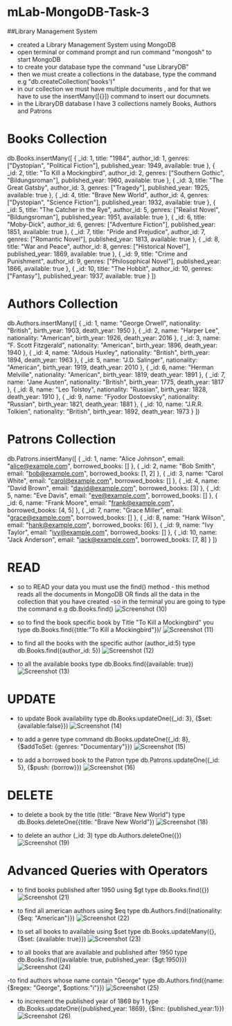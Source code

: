 # mLab-MongoDB-Task-3

##Library Management System
- created a Library Management System using MongoDB
- open terminal or command prompt and run command "mongosh" to start MongoDB
- to create your database type the command "use LibraryDB"
- then we must create a collections in the database, type the command e.g "db.createCollection('books')"
- in our collection we must have multiple documents , and for that we have to use the insertMany([{}]) command to insert our documnets
- in the LibraryDB database I have 3 collections namely Books, Authors and Patrons

# Books Collection
 db.Books.insertMany([ { _id: 1, title: "1984", author_id: 1, genres: ["Dystopian", "Political Fiction"], published_year: 1949, available: true }, { _id: 2, title: "To Kill a Mockingbird", author_id: 2, genres: ["Southern Gothic", "Bildungsroman"], published_year: 1960, available: true }, { _id: 3, title: "The Great Gatsby", author_id: 3, genres: ["Tragedy"], published_year: 1925, available: true }, { _id: 4, title: "Brave New World", author_id: 4, genres: ["Dystopian", "Science Fiction"], published_year: 1932, available: true }, { _id: 5, title: "The Catcher in the Rye", author_id: 5, genres: ["Realist Novel", "Bildungsroman"], published_year: 1951, available: true }, { _id: 6, title: "Moby-Dick", author_id: 6, genres: ["Adventure Fiction"], published_year: 1851, available: true }, { _id: 7, title: "Pride and Prejudice", author_id: 7, genres: ["Romantic Novel"], published_year: 1813, available: true }, { _id: 8, title: "War and Peace", author_id: 8, genres: ["Historical Novel"], published_year: 1869, available: true }, { _id: 9, title: "Crime and Punishment", author_id: 9, genres: ["Philosophical Novel"], published_year: 1866, available: true }, { _id: 10, title: "The Hobbit", author_id: 10, genres: ["Fantasy"], published_year: 1937, available: true } ])

 # Authors Collection
 db.Authors.insertMany([ { _id: 1, name: "George Orwell", nationality: "British", birth_year: 1903, death_year: 1950 }, { _id: 2, name: "Harper Lee", nationality: "American", birth_year: 1926, death_year: 2016 }, { _id: 3, name: "F. Scott Fitzgerald", nationality: "American", birth_year: 1896, death_year: 1940 }, { _id: 4, name: "Aldous Huxley", nationality: "British", birth_year: 1894, death_year: 1963 }, { _id: 5, name: "J.D. Salinger", nationality: "American", birth_year: 1919, death_year: 2010 }, { _id: 6, name: "Herman Melville", nationality: "American", birth_year: 1819, death_year: 1891 }, { _id: 7, name: "Jane Austen", nationality: "British", birth_year: 1775, death_year: 1817 }, { _id: 8, name: "Leo Tolstoy", nationality: "Russian", birth_year: 1828, death_year: 1910 }, { _id: 9, name: "Fyodor Dostoevsky", nationality: "Russian", birth_year: 1821, death_year: 1881 }, { _id: 10, name: "J.R.R. Tolkien", nationality: "British", birth_year: 1892, death_year: 1973 } ])

# Patrons Collection
 db.Patrons.insertMany([ { _id: 1, name: "Alice Johnson", email: "alice@example.com", borrowed_books: [] }, { _id: 2, name: "Bob Smith", email: "bob@example.com", borrowed_books: [1, 2] }, { _id: 3, name: "Carol White", email: "carol@example.com", borrowed_books: [] }, { _id: 4, name: "David Brown", email: "david@example.com", borrowed_books: [3] }, { _id: 5, name: "Eve Davis", email: "eve@example.com", borrowed_books: [] }, { _id: 6, name: "Frank Moore", email: "frank@example.com", borrowed_books: [4, 5] }, { _id: 7, name: "Grace Miller", email: "grace@example.com", borrowed_books: [] }, { _id: 8, name: "Hank Wilson", email: "hank@example.com", borrowed_books: [6] }, { _id: 9, name: "Ivy Taylor", email: "ivy@example.com", borrowed_books: [] }, { _id: 10, name: "Jack Anderson", email: "jack@example.com", borrowed_books: [7, 8] } ])

 # READ
 - so to READ your data you must use the find() method - this method reads all the documents in MongoDB OR finds all the data in the collection that you have created
 -so in the terminal you are going to type the command e.g db.Books.find() 
   ![Screenshot (10)](https://github.com/user-attachments/assets/6452015b-955d-43c5-87cc-441f6d5be97e)
   
 - so to find the book specific book by Title "To Kill a Mockingbird" you type db.Books.find({title:"To Kill a Mockingbird"})/
   ![Screenshot (11)](https://github.com/user-attachments/assets/778902df-ac5e-45f4-9c9f-3feef214da74)
   
- to find all the books with the specific author (author_id:5) type db.Books.find({author_id: 5})
   ![Screenshot (12)](https://github.com/user-attachments/assets/3955e709-f8b2-4f79-afae-a3621971a457)
  
- to all the available books type db.Books.find({available: true})
   ![Screenshot (13)](https://github.com/user-attachments/assets/e322dd55-4135-4788-b535-eccf6c47b03e)

# UPDATE
- to update Book availability type db.Books.updateOne({_id: 3}, {$set: {available:false}})
  ![Screenshot (14)](https://github.com/user-attachments/assets/39f36472-b683-4d0c-bc20-086603caf032)

- to add a genre type command db.Books.updateOne({_id: 8}, {$addToSet: {genres: "Documentary"}})
  ![Screenshot (15)](https://github.com/user-attachments/assets/89727ff5-7cc0-43ca-9905-39d10e43bf4b)

- to add a borrowed book to the Patron type db.Patrons.updateOne({_id: 5}, {$push: {borrow}})
  ![Screenshot (16)](https://github.com/user-attachments/assets/c1197e7d-70af-42a4-8709-88d736334a24)

# DELETE
- to delete a book by the title (title: "Brave New World") type db.Books.deleteOne({title: "Brave New World"})
 ![Screenshot (18)](https://github.com/user-attachments/assets/e4c7e8d2-3812-4482-beba-f10d5c2dafbf)

- to delete an author (_id: 3) type db.Authors.deleteOne({})
 ![Screenshot (19)](https://github.com/user-attachments/assets/43f58195-7448-445c-a137-342717f8eef5)

# Advanced Queries with Operators
- to find books published after 1950 using $gt type db.Books.find({})
 ![Screenshot (21)](https://github.com/user-attachments/assets/7ea944cd-77fd-46ac-a92c-57b26b8c188b)

- to find all american authors using $eq type db.Authors.find({nationality: {$eq: "American"}})
![Screenshot (22)](https://github.com/user-attachments/assets/2804663e-60c5-4bc9-9816-825128b53311)


- to set all books to available using $set type db.Books.updateMany({}, {$set: {available: true}})
 ![Screenshot (23)](https://github.com/user-attachments/assets/0ca7cb31-d395-4b4b-b07d-008e49ac8f5c)

- to all books that are available and published after 1950 type db.Books.find({available: true, published_year: {$gt:1950}})
 ![Screenshot (24)](https://github.com/user-attachments/assets/59d22c3a-737f-48b1-919d-25c9cc12c9d5)

-to find authors whose name contain "George" type db.Authors.find({name: {$regex: "George", $options:"i"}})
 ![Screenshot (25)](https://github.com/user-attachments/assets/88256ff3-9247-457f-bd2f-f18f0ae4859f)

- to increment the published year of 1869 by 1 type db.Books.updateOne({published_year: 1869}, {$inc: {published_year:1}})
  ![Screenshot (26)](https://github.com/user-attachments/assets/a3a99dac-9e20-4e7b-bd5f-fecb82e8e1ab)
